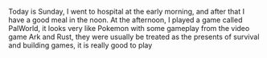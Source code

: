 Today is Sunday, I went to hospital at the early morning, and after that I have a good meal in the noon. At the afternoon, I played a game called PalWorld, it looks very like Pokemon with some gameplay from the video game Ark and Rust, they were usually be treated as the presents of survival and building games, it is really good to play
